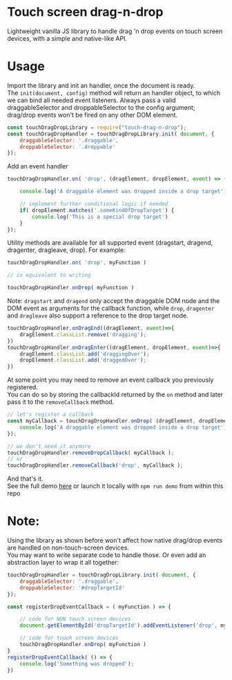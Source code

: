 # Touch screen drag-n-drop
Lightweight vanilla JS library to handle drag 'n drop events on touch screen devices, with a simple and native-like API.

# Usage
Import the library and init an handler, once the document is ready.\
The ```init(document, config)``` method will return an handler object, to which we can bind all needed event listeners.
Always pass a valid draggableSelector and droppableSelector to the config argument; drag/drop events won't be fired on any other DOM element.
```js
const touchDragDropLibrary = require("touch-drag-n-drop");
const touchDragDropHandler = touchDragDropLibrary.init( document, {
    draggableSelector: '.draggable',
    droppableSelector: '.droppable'
});
```

Add an event handler
```js
touchDragDropHandler.on( 'drop', (dragElement, dropElement, event) => {

    console.log('A draggable element was dropped inside a drop target');

    // implement further conditional logic if needed
    if( dropElement.matches('.someKindOfDropTarget') {
        console.log('This is a special drop target')
    }
});
```

Utility methods are available for all supported event (dragstart, dragend, dragenter, dragleave, drop). For example:
```js
touchDragDropHandler.on( 'drop', myFunction )

// is equivalent to writing

touchDragDropHandler.onDrop( myFunction )
```

Note: ```dragstart``` and ```dragend``` only accept the draggable DOM node and the DOM event as arguments for the callback function, while ```drop```, ```dragenter``` and ```dragleave``` also support a reference to the drop target node.
```js
touchDragDropHandler.onDragEnd((dragElement, event)=>{
    dragElement.classList.remove('dragging');
})
touchDragDropHandler.onDragEnter((dragElement, dropElement, event)=>{
    dragElement.classList.add('draggingOver');
    dropElement.classList.add('draggedOver');
})
```

At some point you may need to remove an event callback you previously registered.\
You can do so by storing the callbackId returned by the ```on``` method and later pass it to the ```removeCallback``` method.
```js
// let's register a callback
const myCallback = touchDragDropHandler.onDrop( (dragElement, dropElement) => {
    console.log('A draggable element was dropped inside a drop target');
});

// we don't need it anymore
touchDragDropHandler.removeDropCallback( myCallback );
// or
touchDragDropHandler.removeCallback('drop', myCallback );
```

And that's it.\
See the full demo [here](https://github.com/giorgiogilbert/touch-drag-n-drop/blob/main/demo/index.js) or launch it locally with
```npm run demo```
from within this repo

# Note:

Using the library as shown before won't affect how native drag/drop events are handled on non-touch-screen devices.\
You may want to write separate code to handle those. Or even add an abstraction layer to wrap it all together:
```js
touchDragDropHandler = touchDragDropLibrary.init( document, {
    draggableSelector: '.draggable',
    droppableSelector: '#dropTargetId'
});

const registerDropEventCallback = ( myFunction ) => {

    // code for NON touch screen devices
    document.getElementById('dropTargetId').addEventListener('drop', myFunction )

    // code for touch screen devices
    touchDragDropHandler.onDrop( myFunction )
}
registerDropEventCallback( () => {
    console.log('Something was dropped');
})
```
